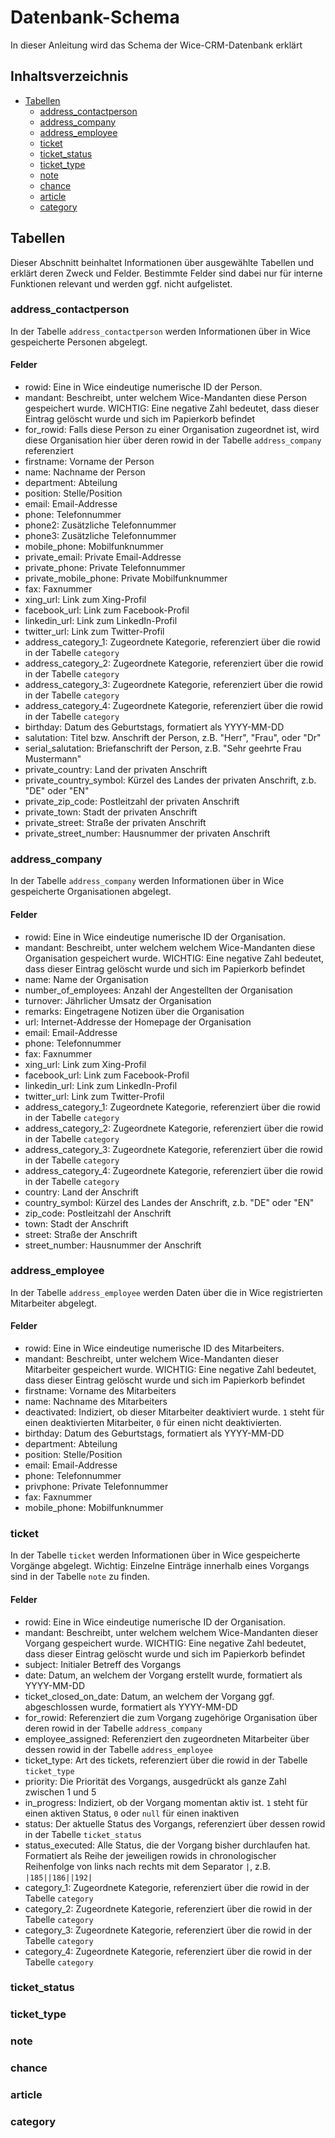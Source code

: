 # Datenbank-Schema
In dieser Anleitung wird das Schema der Wice-CRM-Datenbank erklärt

## Inhaltsverzeichnis
- [Tabellen](#tabellen)
  * [address_contactperson](#address-contactperson)
  * [address_company](#address-company)
  * [address_employee](#address-employee)
  * [ticket](#ticket)
  * [ticket_status](#ticket-status)
  * [ticket_type](#ticket-type)
  * [note](#note)
  * [chance](#chance)
  * [article](#article)
  * [category](#category)

## Tabellen
Dieser Abschnitt beinhaltet Informationen über ausgewählte Tabellen und erklärt deren Zweck und Felder. Bestimmte Felder sind dabei nur für interne Funktionen relevant und werden ggf. nicht aufgelistet.

### address_contactperson
In der Tabelle `address_contactperson` werden Informationen über in Wice gespeicherte Personen abgelegt.

#### Felder
- rowid: Eine in Wice eindeutige numerische ID der Person.
- mandant: Beschreibt, unter welchem Wice-Mandanten diese Person gespeichert wurde. WICHTIG: Eine negative Zahl bedeutet, dass dieser Eintrag gelöscht wurde und sich im Papierkorb befindet
- for_rowid: Falls diese Person zu einer Organisation zugeordnet ist, wird diese Organisation hier über deren rowid in der Tabelle `address_company` referenziert
- firstname: Vorname der Person
- name: Nachname der Person
- department: Abteilung
- position: Stelle/Position
- email: Email-Addresse
- phone: Telefonnummer
- phone2: Zusätzliche Telefonnummer
- phone3: Zusätzliche Telefonnummer
- mobile_phone: Mobilfunknummer
- private_email: Private Email-Addresse
- private_phone: Private Telefonnummer
- private_mobile_phone: Private Mobilfunknummer
- fax: Faxnummer
- xing_url: Link zum Xing-Profil
- facebook_url: Link zum Facebook-Profil
- linkedin_url: Link zum LinkedIn-Profil
- twitter_url: Link zum Twitter-Profil
- address_category_1: Zugeordnete Kategorie, referenziert über die rowid in der Tabelle `category`
- address_category_2: Zugeordnete Kategorie, referenziert über die rowid in der Tabelle `category`
- address_category_3: Zugeordnete Kategorie, referenziert über die rowid in der Tabelle `category`
- address_category_4: Zugeordnete Kategorie, referenziert über die rowid in der Tabelle `category`
- birthday: Datum des Geburtstags, formatiert als YYYY-MM-DD
- salutation: Titel bzw. Anschrift der Person, z.B. "Herr", "Frau", oder "Dr"
- serial_salutation: Briefanschrift der Person, z.B. "Sehr geehrte Frau Mustermann"
- private_country: Land der privaten Anschrift
- private_country_symbol: Kürzel des Landes der privaten Anschrift, z.b. "DE" oder "EN"
- private_zip_code: Postleitzahl der privaten Anschrift
- private_town: Stadt der privaten Anschrift
- private_street: Straße der privaten Anschrift
- private_street_number: Hausnummer der privaten Anschrift

### address_company
In der Tabelle `address_company` werden Informationen über in Wice gespeicherte Organisationen abgelegt.

#### Felder
- rowid: Eine in Wice eindeutige numerische ID der Organisation.
- mandant: Beschreibt, unter welchem welchem Wice-Mandanten diese Organisation gespeichert wurde. WICHTIG: Eine negative Zahl bedeutet, dass dieser Eintrag gelöscht wurde und sich im Papierkorb befindet
- name: Name der Organisation
- number_of_employees: Anzahl der Angestellten der Organisation
- turnover: Jährlicher Umsatz der Organisation
- remarks: Eingetragene Notizen über die Organisation
- url: Internet-Addresse der Homepage der Organisation
- email: Email-Addresse
- phone: Telefonnummer
- fax: Faxnummer
- xing_url: Link zum Xing-Profil
- facebook_url: Link zum Facebook-Profil
- linkedin_url: Link zum LinkedIn-Profil
- twitter_url: Link zum Twitter-Profil
- address_category_1: Zugeordnete Kategorie, referenziert über die rowid in der Tabelle `category`
- address_category_2: Zugeordnete Kategorie, referenziert über die rowid in der Tabelle `category`
- address_category_3: Zugeordnete Kategorie, referenziert über die rowid in der Tabelle `category`
- address_category_4: Zugeordnete Kategorie, referenziert über die rowid in der Tabelle `category`
- country: Land der Anschrift
- country_symbol: Kürzel des Landes der Anschrift, z.b. "DE" oder "EN"
- zip_code: Postleitzahl der Anschrift
- town: Stadt der Anschrift
- street: Straße der Anschrift
- street_number: Hausnummer der Anschrift

### address_employee
In der Tabelle `address_employee` werden Daten über die in Wice registrierten Mitarbeiter abgelegt. 

#### Felder
- rowid: Eine in Wice eindeutige numerische ID des Mitarbeiters.
- mandant: Beschreibt, unter welchem Wice-Mandanten dieser Mitarbeiter gespeichert wurde. WICHTIG: Eine negative Zahl bedeutet, dass dieser Eintrag gelöscht wurde und sich im Papierkorb befindet
- firstname: Vorname des Mitarbeiters
- name: Nachname des Mitarbeiters
- deactivated: Indiziert, ob dieser Mitarbeiter deaktiviert wurde. `1` steht für einen deaktivierten Mitarbeiter, `0` für einen nicht deaktivierten.
- birthday: Datum des Geburtstags, formatiert als YYYY-MM-DD
- department: Abteilung
- position: Stelle/Position
- email: Email-Addresse
- phone: Telefonnummer
- privphone: Private Telefonnummer
- fax: Faxnummer
- mobile_phone: Mobilfunknummer

### ticket
In der Tabelle `ticket` werden Informationen über in Wice gespeicherte Vorgänge abgelegt. Wichtig: Einzelne Einträge innerhalb eines Vorgangs sind in der Tabelle `note` zu finden.

#### Felder
- rowid: Eine in Wice eindeutige numerische ID der Organisation.
- mandant: Beschreibt, unter welchem welchem Wice-Mandanten dieser Vorgang gespeichert wurde. WICHTIG: Eine negative Zahl bedeutet, dass dieser Eintrag gelöscht wurde und sich im Papierkorb befindet
- subject: Initialer Betreff des Vorgangs
- date: Datum, an welchem der Vorgang erstellt wurde, formatiert als YYYY-MM-DD
- ticket_closed_on_date: Datum, an welchem der Vorgang ggf. abgeschlossen wurde, formatiert als YYYY-MM-DD
- for_rowid: Referenziert die zum Vorgang zugehörige Organisation über deren rowid in der Tabelle `address_company`
- employee_assigned: Referenziert den zugeordneten Mitarbeiter über dessen rowid in der Tabelle `address_employee`
- ticket_type: Art des tickets, referenziert über die rowid in der Tabelle `ticket_type`
- priority: Die Priorität des Vorgangs, ausgedrückt als ganze Zahl zwischen 1 und 5
- in_progress: Indiziert, ob der Vorgang momentan aktiv ist. `1` steht für einen aktiven Status, `0` oder `null` für einen inaktiven
- status: Der aktuelle Status des Vorgangs, referenziert über dessen rowid in der Tabelle `ticket_status`
- status_executed: Alle Status, die der Vorgang bisher durchlaufen hat. Formatiert als Reihe der jeweiligen rowids in chronologischer Reihenfolge von links nach rechts mit dem Separator `|`, z.B. `|185||186||192|`
- category_1: Zugeordnete Kategorie, referenziert über die rowid in der Tabelle `category`
- category_2: Zugeordnete Kategorie, referenziert über die rowid in der Tabelle `category`
- category_3: Zugeordnete Kategorie, referenziert über die rowid in der Tabelle `category`
- category_4: Zugeordnete Kategorie, referenziert über die rowid in der Tabelle `category`

### ticket_status

### ticket_type

### note

### chance

### article

### category
